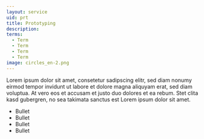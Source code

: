 ```yaml
---
layout: service
uid: prt 
title: Prototyping
description: 
terms: 
  - Term
  - Term
  - Term
  - Term
image: circles_en-2.png
--- 
```


Lorem ipsum dolor sit amet, consetetur sadipscing elitr, sed diam nonumy eirmod tempor invidunt ut labore et dolore magna aliquyam erat, sed diam voluptua. At vero eos et accusam et justo duo dolores et ea rebum. Stet clita kasd gubergren, no sea takimata sanctus est Lorem ipsum dolor sit amet.

- Bullet
- Bullet
- Bullet
- Bullet
